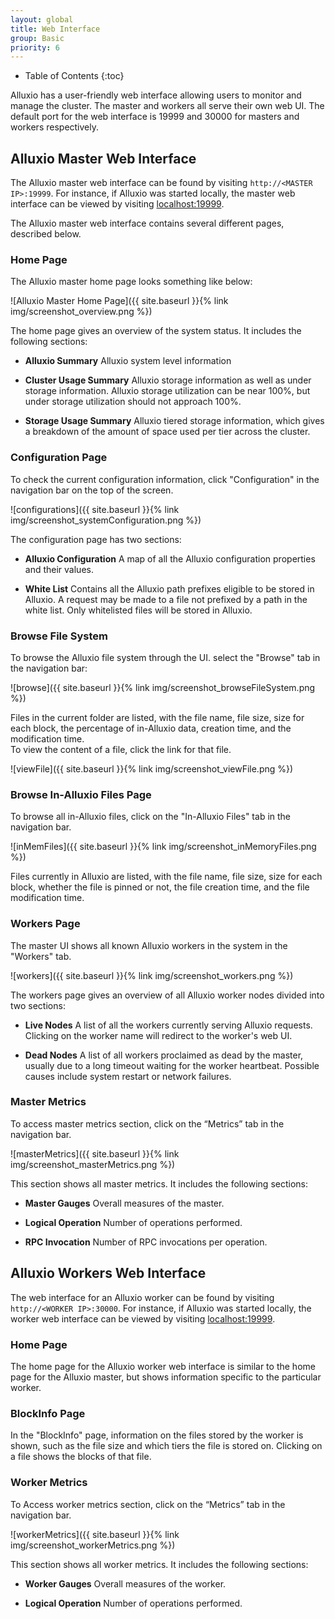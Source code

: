 ```yaml
---
layout: global
title: Web Interface
group: Basic
priority: 6
---
```


* Table of Contents
{:toc}

Alluxio has a user-friendly web interface allowing users to monitor and manage the cluster.
The master and workers all serve their own web UI.
The default port for the web interface is 19999 and 30000 for masters and workers respectively.

## Alluxio Master Web Interface

The Alluxio master web interface can be found by visiting `http://<MASTER IP>:19999`.
For instance, if Alluxio was started locally, the master web interface
can be viewed by visiting [localhost:19999](http://localhost:19999).

The Alluxio master web interface contains several different pages, described below.

### Home Page

The Alluxio master home page looks something like below:

![Alluxio Master Home Page]({{ site.baseurl }}{% link img/screenshot_overview.png %})

The home page gives an overview of the system status. It includes the following sections:

* **Alluxio Summary** Alluxio system level information

* **Cluster Usage Summary** Alluxio storage information as well as under storage information.
Alluxio storage utilization can be near 100%, but under storage utilization should not approach 100%.

* **Storage Usage Summary** Alluxio tiered storage information,
which gives a breakdown of the amount of space used per tier across the cluster.

### Configuration Page

To check the current configuration information, click "Configuration" in the
navigation bar on the top of the screen.

![configurations]({{ site.baseurl }}{% link img/screenshot_systemConfiguration.png %})

The configuration page has two sections:

* **Alluxio Configuration** A map of all the Alluxio configuration properties and their values.

* **White List** Contains all the Alluxio path prefixes eligible to be stored in Alluxio.
A request may be made to a file not prefixed by a path in the white list.
Only whitelisted files will be stored in Alluxio.

### Browse File System

To browse the Alluxio file system through the UI. select the "Browse" tab
in the navigation bar:

![browse]({{ site.baseurl }}{% link img/screenshot_browseFileSystem.png %})

Files in the current folder are listed, with the file name, file size, size for each block, the
percentage of in-Alluxio data, creation time, and the modification time.\
To view the content of a file, click the link for that file.

![viewFile]({{ site.baseurl }}{% link img/screenshot_viewFile.png %})

### Browse In-Alluxio Files Page

To browse all in-Alluxio files, click on the "In-Alluxio Files" tab in the navigation bar.

![inMemFiles]({{ site.baseurl }}{% link img/screenshot_inMemoryFiles.png %})

Files currently in Alluxio are listed, with the file name, file size, size for each block,
whether the file is pinned or not, the file creation time, and the file modification time.

### Workers Page

The master UI shows all known Alluxio workers in the system in the "Workers" tab.

![workers]({{ site.baseurl }}{% link img/screenshot_workers.png %})

The workers page gives an overview of all Alluxio worker nodes divided into two sections:

* **Live Nodes** A list of all the workers currently serving Alluxio requests.
Clicking on the worker name will redirect to the worker's web UI.

* **Dead Nodes** A list of all workers proclaimed as dead by the master,
usually due to a long timeout waiting for the worker heartbeat.
Possible causes include system restart or network failures.

### Master Metrics

To access master metrics section, click on the “Metrics” tab in the navigation bar.

![masterMetrics]({{ site.baseurl }}{% link img/screenshot_masterMetrics.png %})

This section shows all master metrics. It includes the following sections:

* **Master Gauges** Overall measures of the master.

* **Logical Operation** Number of operations performed.

* **RPC Invocation** Number of RPC invocations per operation.

## Alluxio Workers Web Interface

The web interface for an Alluxio worker can be found by visiting `http://<WORKER IP>:30000`.
For instance, if Alluxio was started locally, the worker web interface
can be viewed by visiting [localhost:19999](http://localhost:19999).

### Home Page

The home page for the Alluxio worker web interface is similar to the home page for the Alluxio master,
but shows information specific to the particular worker.

### BlockInfo Page

In the "BlockInfo" page, information on the files stored by the worker is shown,
such as the file size and which tiers the file is stored on.
Clicking on a file shows the blocks of that file.

### Worker Metrics 

To Access worker metrics section, click on the “Metrics” tab in the navigation bar.

![workerMetrics]({{ site.baseurl }}{% link img/screenshot_workerMetrics.png %})

This section shows all worker metrics. It includes the following sections:

* **Worker Gauges** Overall measures of the worker.

* **Logical Operation** Number of operations performed.
